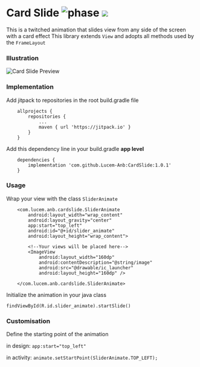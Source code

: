 # Card Slide ![phase](https://camo.githubusercontent.com/cfcaf3a99103d61f387761e5fc445d9ba0203b01/68747470733a2f2f7472617669732d63692e6f72672f6477796c2f657374612e7376673f6272616e63683d6d6173746572) [![](https://jitpack.io/v/Lucem-Anb/CardSlide.svg)](https://jitpack.io/#Lucem-Anb/CardSlide)
This is a twitched animation that slides view from any side of the screen with a card effect
This library extends `View` and adopts all methods used by the `FrameLayout`

### Illustration
![Card Slide Preview](https://anbinsane.files.wordpress.com/2018/07/gif-first.gif)

### Implementation
Add jitpack to repositories in the root build.gradle file
```
    allprojects {
		repositories {
			...
			maven { url 'https://jitpack.io' }
		}
	}
```

Add this dependency line in your build.gradle **app level**

```
    dependencies {
        implementation 'com.github.Lucem-Anb:CardSlide:1.0.1'
    }
```

### Usage
Wrap your view with the class `SliderAnimate`

```
    <com.lucem.anb.cardslide.SliderAnimate
        android:layout_width="wrap_content"
        android:layout_gravity="center"
        app:start="top_left"
        android:id="@+id/slider_animate"
        android:layout_height="wrap_content">

        <!--Your views will be placed here-->
        <ImageView
            android:layout_width="160dp"
            android:contentDescription="@string/image"
            android:src="@drawable/ic_launcher"
            android:layout_height="160dp" />

    </com.lucem.anb.cardslide.SliderAnimate>
```

Initialize the animation in your java class

`findViewById(R.id.slider_animate).startSlide()`


### Customisation

Define the starting point of the animation

in design:   `app:start="top_left"`

in activity: `animate.setStartPoint(SliderAnimate.TOP_LEFT);`
